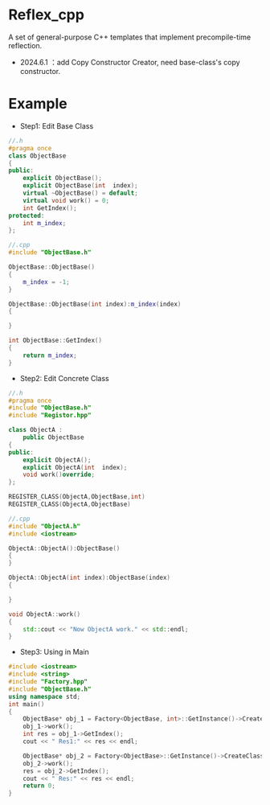 # Reflex_cpp

A set of general-purpose C++ templates that implement precompile-time reflection.

* 2024.6.1 ：add Copy Constructor Creator, need base-class's copy constructor.



# Example

* Step1: Edit Base Class

```c++
//.h
#pragma once
class ObjectBase
{
public: 
	explicit ObjectBase();
	explicit ObjectBase(int  index);
	virtual ~ObjectBase() = default;
	virtual void work() = 0;
	int GetIndex();
protected:
	int m_index;
};

//.cpp
#include "ObjectBase.h"

ObjectBase::ObjectBase()
{
	m_index = -1;
}

ObjectBase::ObjectBase(int index):m_index(index)
{

}

int ObjectBase::GetIndex()
{
	return m_index;
}
```

* Step2: Edit Concrete Class

```c++
//.h
#pragma once
#include "ObjectBase.h"
#include "Registor.hpp"

class ObjectA :
    public ObjectBase
{
public:
	explicit ObjectA();
	explicit ObjectA(int  index);
	void work()override;
};

REGISTER_CLASS(ObjectA,ObjectBase,int)
REGISTER_CLASS(ObjectA,ObjectBase)

//.cpp
#include "ObjectA.h"
#include <iostream>

ObjectA::ObjectA():ObjectBase()
{
}

ObjectA::ObjectA(int index):ObjectBase(index)
{

}

void ObjectA::work()
{
	std::cout << "Now ObjectA work." << std::endl;
}
```

* Step3: Using in Main

```c++
#include <iostream>
#include <string>
#include "Factory.hpp"
#include "ObjectBase.h"
using namespace std;
int main()
{
	ObjectBase* obj_1 = Factory<ObjectBase, int>::GetInstance()->CreateClass("ObjectA",8);
	obj_1->work();
	int res = obj_1->GetIndex();
	cout << " Res1:" << res << endl;

	ObjectBase* obj_2 = Factory<ObjectBase>::GetInstance()->CreateClass("ObjectA");
	obj_2->work();
	res = obj_2->GetIndex();
	cout << " Res:" << res << endl;
	return 0;
}

```

